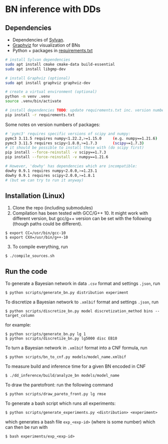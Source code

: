 # BN inference with DDs

## Dependencies

* Dependencies of [Sylvan](https://github.com/trolando/sylvan).
* [Graphviz](https://graphviz.org/) for visualization of BNs
* Python + packages in [requirements.txt](requirements.txt)
```bash
# install Sylvan dependencies
sudo apt install cmake cmake-data build-essential
sudo apt install libgmp-dev

# install Graphviz (optional)
sudo apt install graphviz graphviz-dev

# create a virtual environment (optional)
python -m venv .venv
source .venv/bin/activate

# install dependencies TODO: update requirements.txt inc. version numbers
pip install -r requirements.txt
```

Some notes on version numbers of packages:
```bash
# 'pymc3' requires specific versions of scipy and numpy:
pymc3 3.11.5 requires numpy<1.22.2,>=1.15.0     (e.g. numpy==1.21.6)
pymc3 3.11.5 requires scipy<1.8.0,>=1.7.3       (scipy==1.7.3)
# it should be possible to install these with (do scipy first)
pip install --force-reinstall -v scipy==1.7.3
pip install --force-reinstall -v numpy==1.21.6

# However, 'dowhy' has dependencies which are incompatible:
dowhy 0.9.1 requires numpy<2.0.0,>=1.23.1
dowhy 0.9.1 requires scipy<2.0.0,>=1.8.1
# (but we can try to run it anyway)
```

## Installation (Linux)

1. Clone the repo (including submodules)
2. Compilation has been tested with GCC/G++ 10. It might work with different version, but gcc/g++ version can be set with the following (though paths could be different).
```shell
$ export CC=/usr/bin/gcc-10
$ export CXX=/usr/bin/g++-10
```

3. To compile everything, run
```shell
$ ./compile_sources.sh
```

## Run the code
To generate a Bayesian network in data `.csv` format and settings `.json`, run
```shell
$ python scripts/generate_bn.py distribution experiment
```

To discretize a Bayesian network to `.xmlbif` format and settings `.json`, run
```shell
$ python scripts/discretize_bn.py model discretization_method bins --target_column
```

for example: 
```shell
$ python scripts/generate_bn.py lg 1
$ python scripts/discretize_bn.py lg5000 disc EB10
```

To turn a Bayesian network in `.xmlbif` format into a CNF formula, run
```shell
$ python scripts/bn_to_cnf.py models/model_name.xmlbif
```

To measure build and inference time for a given BN encoded in CNF
```shell
$ ./dd_inference/build/analyze_bn models/model_name
```

To draw the paretofront: run the following command
```shell
$ python scripts/draw_pareto_front.py lg rmse
```

To generate a bash script which runs all experiments:
```shell
$ python scripts/generate_experiments.py <distribution> <experiment>
```
which generates a bash file `exp_<exp-id>` (where <exp-id> is some number) which can then be run with
```shell
$ bash experiments/exp_<exp-id>
```
